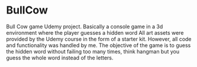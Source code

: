 # BullCow
Bull Cow game Udemy project. Basically a console game in a 3d environment where the player guesses a hidden word
All art assets were provided by the Udemy course in the form of a starter kit. However, all code and functionality was handled by me.
The objective of the game is to guess the hidden word without failing too many times, think hangman but you guess the whole word instead of the letters.
